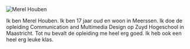 
<!DOCTYPE html>
<html lang="en">
<head>
    <meta charset="UTF-8">
    <meta name="viewport" content="width=device-width, initial-scale=1.0">
</head>
<body>
    <img src="portofolio/selfie.jpg" alt="Merel Houben">
   <p>Ik ben Merel Houben. Ik ben 17 jaar oud en woon in Meerssen. Ik doe de opleiding Communication and Multimedia Design op Zuyd Hogeschool in Maastricht. Tot nu bevalt de opleiding me heel erg goed. Ik heb ook een heel erg leuke klas.</p>
</body>
</html>
